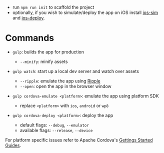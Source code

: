 * run `npm run init` to scaffold the project
* optionally, if you wish to simulate/deploy the app on iOS install [ios-sim](https://github.com/phonegap/ios-sim) and [ios-deploy](https://github.com/phonegap/ios-deploy).

# Commands

* `gulp`: builds the app for production
    * `--minify`: minify assets

* `gulp watch`: start up a local dev server and watch over assets
    * `--ripple`: emulate the app using [Ripple](https://www.npmjs.org/package/ripple-emulator)
    * `--open`: open the app in the browser window

* `gulp cordova-emulate <platform>`: emulate the app using platform SDK
    * replace `<platform>` with `ios`, `android` or `wp8`

* `gulp cordova-deploy <platform>`: deploy the app
    * default flags: `--debug`, `--emulator`
    * available flags: `--release`, `--device`

For platform specific issues refer to Apache Cordova's [Gettings Started Guides](http://cordova.apache.org/docs/en/2.5.0/guide_getting-started_index.md.html#Getting%20Started%20Guides).
